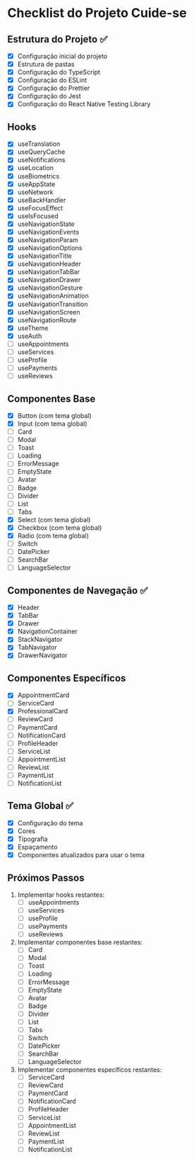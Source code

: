 # Checklist do Projeto Cuide-se

## Estrutura do Projeto ✅
- [x] Configuração inicial do projeto
- [x] Estrutura de pastas
- [x] Configuração do TypeScript
- [x] Configuração do ESLint
- [x] Configuração do Prettier
- [x] Configuração do Jest
- [x] Configuração do React Native Testing Library

## Hooks
- [x] useTranslation
- [x] useQueryCache
- [x] useNotifications
- [x] useLocation
- [x] useBiometrics
- [x] useAppState
- [x] useNetwork
- [x] useBackHandler
- [x] useFocusEffect
- [x] useIsFocused
- [x] useNavigationState
- [x] useNavigationEvents
- [x] useNavigationParam
- [x] useNavigationOptions
- [x] useNavigationTitle
- [x] useNavigationHeader
- [x] useNavigationTabBar
- [x] useNavigationDrawer
- [x] useNavigationGesture
- [x] useNavigationAnimation
- [x] useNavigationTransition
- [x] useNavigationScreen
- [x] useNavigationRoute
- [x] useTheme
- [x] useAuth
- [ ] useAppointments
- [ ] useServices
- [ ] useProfile
- [ ] usePayments
- [ ] useReviews

## Componentes Base
- [x] Button (com tema global)
- [x] Input (com tema global)
- [ ] Card
- [ ] Modal
- [ ] Toast
- [ ] Loading
- [ ] ErrorMessage
- [ ] EmptyState
- [ ] Avatar
- [ ] Badge
- [ ] Divider
- [ ] List
- [ ] Tabs
- [x] Select (com tema global)
- [x] Checkbox (com tema global)
- [x] Radio (com tema global)
- [ ] Switch
- [ ] DatePicker
- [ ] SearchBar
- [ ] LanguageSelector

## Componentes de Navegação ✅
- [x] Header
- [x] TabBar
- [x] Drawer
- [x] NavigationContainer
- [x] StackNavigator
- [x] TabNavigator
- [x] DrawerNavigator

## Componentes Específicos
- [x] AppointmentCard
- [ ] ServiceCard
- [x] ProfessionalCard
- [ ] ReviewCard
- [ ] PaymentCard
- [ ] NotificationCard
- [ ] ProfileHeader
- [ ] ServiceList
- [ ] AppointmentList
- [ ] ReviewList
- [ ] PaymentList
- [ ] NotificationList

## Tema Global ✅
- [x] Configuração do tema
- [x] Cores
- [x] Tipografia
- [x] Espaçamento
- [x] Componentes atualizados para usar o tema

## Próximos Passos
1. Implementar hooks restantes:
   - [ ] useAppointments
   - [ ] useServices
   - [ ] useProfile
   - [ ] usePayments
   - [ ] useReviews

2. Implementar componentes base restantes:
   - [ ] Card
   - [ ] Modal
   - [ ] Toast
   - [ ] Loading
   - [ ] ErrorMessage
   - [ ] EmptyState
   - [ ] Avatar
   - [ ] Badge
   - [ ] Divider
   - [ ] List
   - [ ] Tabs
   - [ ] Switch
   - [ ] DatePicker
   - [ ] SearchBar
   - [ ] LanguageSelector

3. Implementar componentes específicos restantes:
   - [ ] ServiceCard
   - [ ] ReviewCard
   - [ ] PaymentCard
   - [ ] NotificationCard
   - [ ] ProfileHeader
   - [ ] ServiceList
   - [ ] AppointmentList
   - [ ] ReviewList
   - [ ] PaymentList
   - [ ] NotificationList